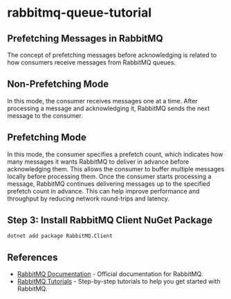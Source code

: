 # rabbitmq-queue-tutorial

## Prefetching Messages in RabbitMQ

The concept of prefetching messages before acknowledging is related to how consumers receive messages from RabbitMQ queues.

## Non-Prefetching Mode

In this mode, the consumer receives messages one at a time. After processing a message and acknowledging it, RabbitMQ sends the next message to the consumer.

## Prefetching Mode

In this mode, the consumer specifies a prefetch count, which indicates how many messages it wants RabbitMQ to deliver in advance before acknowledging them. This allows the consumer to buffer multiple messages locally before processing them. Once the consumer starts processing a message, RabbitMQ continues delivering messages up to the specified prefetch count in advance. This can help improve performance and throughput by reducing network round-trips and latency.


## Step 3: Install RabbitMQ Client NuGet Package
```
dotnet add package RabbitMQ.Client
```


## References

- [RabbitMQ Documentation](https://www.rabbitmq.com/documentation.html) - Official documentation for RabbitMQ.
- [RabbitMQ Tutorials](https://www.rabbitmq.com/getstarted.html) - Step-by-step tutorials to help you get started with RabbitMQ.

